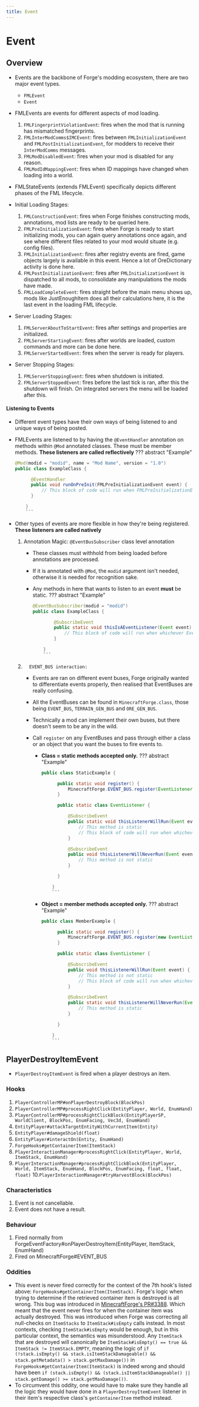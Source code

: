 ```yaml
---
title: Event
---
```


# Event

## Overview

- Events are the backbone of Forge's modding ecosystem, there are two major event types.
  - `FMLEvent`
  - `Event`
- FMLEvents are events for different aspects of mod loading.

  1.  `FMLFingerprintViolationEvent`: fires when the mod that is running has mismatched fingerprints.
  2.  `FMLInterModComms$IMCEvent`: fires between `FMLInitializationEvent` and `FMLPostInitializationEvent`, for modders to receive their `InterModComms` messages.
  3.  `FMLModDisabledEvent`: fires when your mod is disabled for any reason.
  4.  `FMLModIdMappingEvent`: fires when ID mappings have changed when loading into a world.

- FMLStateEvents (extends FMLEvent) specifically depicts different phases of the FML lifecycle.

- Initial Loading Stages:

  1. `FMLConstructionEvent`: fires when Forge finishes constructing mods, annotations, mod lists are ready to be queried here.
  2. `FMLPreInitializationEvent`: fires when Forge is ready to start initializing mods, you can again query annotations once again, and see where different files related to your mod would situate (e.g. config files).
  3. `FMLInitializationEvent`: fires after registry events are fired, game objects largely is available in this event. Hence a lot of OreDictionary activity is done here.
  4. `FMLPostInitializationEvent`: fires after `FMLInitializationEvent` is dispatched to all mods, to consolidate any manipulations the mods have made.
  5. `FMLLoadCompleteEvent`: fires straight before the main menu shows up, mods like JustEnoughItem does all their calculations here, it is the last event in the loading FML lifecycle.

- Server Loading Stages:
  1. `FMLServerAboutToStartEvent`: fires after settings and properties are initialized.
  2. `FMLServerStartingEvent`: fires after worlds are loaded, custom commands and more can be done here.
  3. `FMLServerStartedEvent`: fires when the server is ready for players.
- Server Stopping Stages:
  1. `FMLServerStoppingEvent`: fires when shutdown is initiated.
  2. `FMLServerStoppedEvent`: fires before the last tick is ran, after this the shutdown will finish. On integrated servers the menu will be loaded after this.

#### Listening to Events

- Different event types have their own ways of being listened to and unique ways of being posted.

- FMLEvents are listened to by having the `@EventHandler` annotation on methods within `@Mod` annotated classes. These must be member methods. **These listeners are called reflectively**
  ??? abstract "Example"

  ````java title="ExampleClass.java"
  @Mod(modid = "modid", name = "Mod Name", version = "1.0")
  public class ExampleClass {

      	@EventHandler
      	public void runOnPreInit(FMLPreInitializationEvent event) {
      		// This block of code will run when FMLPreInitializationEvent is happening
      	}

      }
      ```

  ````

- Other types of events are more flexible in how they're being registered. **These listeners are called natively**

  1.  Annotation Magic: `@EventBusSubscriber` class level annotation

      - These classes must withhold from being loaded before annotations are processed.
      - If it is annotated with `@Mod`, the `modid` argument isn't needed, otherwise it is needed for recognition sake.
      - Any methods in here that wants to listen to an event **must** be static.
        ??? abstract "Example"

        ````java title="ExampleClass.java"
        @EventBusSubscriber(modid = "modid")
        public class ExampleClass {

            	@SubscribeEvent
            	public static void thisIsAEventListener(Event event) {
            		// This block of code will run when whichever Event is denoted in the argument
            	}

            }
            ```
        ````

  2.       EVENT_BUS interaction:

      - Events are ran on different event buses, Forge originally wanted to differentiate events properly, then realised that EventBuses are really confusing.
      - All the EventBuses can be found in `MinecraftForge.class`, those being `EVENT_BUS`, `TERRAIN_GEN_BUS` and `ORE_GEN_BUS`.
      - Technically a mod can implement their own buses, but there doesn't seem to be any in the wild.
      - Call `register` on any EventBuses and pass through either a class or an object that you want the buses to fire events to.

        - **Class = static methods accepted only.**
          ??? abstract "Example"

          ````java title="StaticExample.java"
          public class StaticExample {

              	public static void register() {
              		MinecraftForge.EVENT_BUS.register(EventListener.class);
              	}

              	public static class EventListener {

              		@SubscribeEvent
              		public static void thisListenerWillRun(Event event) {
              			// This method is static
              			// This block of code will run when whichever Event is denoted in the argument
              		}

              		@SubscribeEvent
              		public void thisListenerWillNeverRun(Event event) {
              			// This method is not static
              		}

              	}

              }
              ```

          ````

        - **Object = member methods accepted only.**
          ??? abstract "Example"

          ````java title="MemberExample.java"
          public class MemberExample {

              	public static void register() {
              		MinecraftForge.EVENT_BUS.register(new EventListener());
              	}

              	public static class EventListener {

              		@SubscribeEvent
              		public void thisListenerWillRun(Event event) {
              			// This method is not static
              			// This block of code will run when whichever Event is denoted in the argument
              		}

              		@SubscribeEvent
              		public static void thisListenerWillNeverRun(Event event) {
              			// This method is static
              		}

              	}

              }
              ```
          ````

## PlayerDestroyItemEvent

- `PlayerDestroyItemEvent` is fired when a player destroys an item.

### Hooks

1. `PlayerControllerMP#onPlayerDestroyBlock(BlockPos)`
2. `PlayerControllerMP#processRightClick(EntityPlayer, World, EnumHand)`
3. `PlayerControllerMP#processRightClickBlock(EntityPlayerSP, WorldClient, BlockPos, EnumFacing, Vec3d, EnumHand)`
4. `EntityPlayer#attackTargetEntityWithCurrentItem(Entity)`
5. `EntityPlayer#damageShield(float)`
6. `EntityPlayer#interactOn(Entity, EnumHand)`
7. `ForgeHooks#getContainerItem(ItemStack)`
8. `PlayerInteractionManager#processRightClick(EntityPlayer, World, ItemStack, EnumHand)`
9. `PlayerInteractionManager#processRightClickBlock(EntityPlayer, World, ItemStack, EnumHand, BlockPos, EnumFacing, float, float, float)` 10.`PlayerInteractionManager#tryHarvestBlock(BlockPos)`

### Characteristics

1. Event is not cancellable.
2. Event does not have a result.

### Behaviour

1. Fired normally from ForgeEventFactory#onPlayerDestroyItem(EntityPlayer, ItemStack, EnumHand)
2. Fired on MinecraftForge#EVENT_BUS

### Oddities

- This event is never fired correctly for the context of the 7th hook's listed above: `ForgeHooks#getContainerItem(ItemStack)`. Forge's logic when trying to determine if the retrieved container item is destroyed is all wrong. This bug was introduced in [MinecraftForge's PR#3388](https://github.com/MinecraftForge/MinecraftForge/pull/3388). Which meant that the event never fires for when the container item was actually destroyed. This was introduced when Forge was correcting all null-checks on `ItemStacks` to `ItemStack#isEmpty` calls instead. In most contexts, checking `ItemStack#isEmpty` would be enough, but in this particular context, the semantics was misunderstood. Any `ItemStack` that are destroyed will canonically be `ItemStack#isEmpty() == true && ItemStack != ItemStack.EMPTY`, meaning the logic of `if (!stack.isEmpty() && stack.isItemStackDamageable() && stack.getMetadata() > stack.getMaxDamage())` in `ForgeHooks#getContainerItem(ItemStack)` is indeed wrong and should have been `if (stack.isEmpty() && (stack.isItemStackDamageable() || stack.getDamage() >= stack.getMaxDamage())`.
- To circumvent this oddity, one would have to make sure they handle all the logic they would have done in a `PlayerDestroyItemEvent` listener in their item's respective class's `getContainerItem` method instead.
